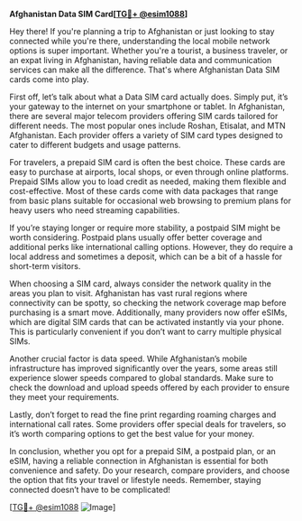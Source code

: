**Afghanistan Data SIM Card[[TG💪+ @esim1088](https://t.me/s/esim1088)]**

Hey there! If you're planning a trip to Afghanistan or just looking to stay connected while you're there, understanding the local mobile network options is super important. Whether you're a tourist, a business traveler, or an expat living in Afghanistan, having reliable data and communication services can make all the difference. That's where Afghanistan Data SIM cards come into play.

First off, let’s talk about what a Data SIM card actually does. Simply put, it’s your gateway to the internet on your smartphone or tablet. In Afghanistan, there are several major telecom providers offering SIM cards tailored for different needs. The most popular ones include Roshan, Etisalat, and MTN Afghanistan. Each provider offers a variety of SIM card types designed to cater to different budgets and usage patterns.

For travelers, a prepaid SIM card is often the best choice. These cards are easy to purchase at airports, local shops, or even through online platforms. Prepaid SIMs allow you to load credit as needed, making them flexible and cost-effective. Most of these cards come with data packages that range from basic plans suitable for occasional web browsing to premium plans for heavy users who need streaming capabilities.

If you’re staying longer or require more stability, a postpaid SIM might be worth considering. Postpaid plans usually offer better coverage and additional perks like international calling options. However, they do require a local address and sometimes a deposit, which can be a bit of a hassle for short-term visitors.

When choosing a SIM card, always consider the network quality in the areas you plan to visit. Afghanistan has vast rural regions where connectivity can be spotty, so checking the network coverage map before purchasing is a smart move. Additionally, many providers now offer eSIMs, which are digital SIM cards that can be activated instantly via your phone. This is particularly convenient if you don’t want to carry multiple physical SIMs.

Another crucial factor is data speed. While Afghanistan’s mobile infrastructure has improved significantly over the years, some areas still experience slower speeds compared to global standards. Make sure to check the download and upload speeds offered by each provider to ensure they meet your requirements.

Lastly, don’t forget to read the fine print regarding roaming charges and international call rates. Some providers offer special deals for travelers, so it’s worth comparing options to get the best value for your money.

In conclusion, whether you opt for a prepaid SIM, a postpaid plan, or an eSIM, having a reliable connection in Afghanistan is essential for both convenience and safety. Do your research, compare providers, and choose the option that fits your travel or lifestyle needs. Remember, staying connected doesn’t have to be complicated!

[[TG💪+ @esim1088](https://t.me/s/esim1088) ![Image](https://i.postimg.cc/Y0z9fWf4/image.png)]